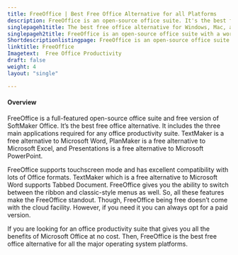 ```yaml
---
title: FreeOffice | Best Free Office Alternative for all Platforms
description: FreeOffice is an open-source office suite. It's the best free office alternative for Windows, Mac, and Linux. Includes all major office productivity apps.
singlepageh1title: The best free office alternative for Windows, Mac, and Linux
singlepageh2title: FreeOffice is an open-source office suite with a word processor, a spreadsheet, and a presentation application. It's one of the best free office alternatives.
Shortdescriptionlistingpage: FreeOffice is an open-source office suite with a word processor, a spreadsheet, and a presentation application. It's one of the best free office alternatives.
linktitle: FreeOffice 
Imagetext:  Free Office Productivity 
draft: false
weight: 4
layout: "single"

---
```


#### Overview

<span style="font-weight: 400;">FreeOffice is a full-featured open-source office suite and free version of SoftMaker Office</span>. It’s the best free office alternative. It includes the three main applications required for any office productivity suite. TextMaker is a free alternative to Microsoft Word, PlanMaker is a free alternative to Microsoft Excel, and Presentations is a free alternative to Microsoft PowerPoint.

FreeOffice supports touchscreen mode and has excellent compatibility with lots of Office formats. TextMaker which is a free alternative to Microsoft Word supports Tabbed Document. FreeOffice gives you the ability to switch between the ribbon and classic-style menus as well. So, all these features make the FreeOffice standout. Though, FreeOffice being free doesn’t come with the cloud facility. However, if you need it you can always opt for a paid version.

If you are looking for an office productivity suite that gives you all the benefits of Microsoft Office at no cost. Then, FreeOffice is the best free office alternative for all the major operating system platforms.